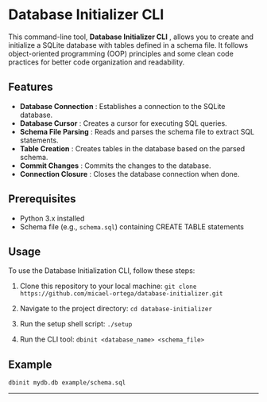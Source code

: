# Database Initializer CLI

This command-line tool,  **Database Initializer CLI** , allows you to create and initialize a SQLite database with tables defined in a schema file. It follows object-oriented programming (OOP) principles and some clean code practices for better code organization and readability.


## Features

* **Database Connection** : Establishes a connection to the SQLite database.
* **Database Cursor** : Creates a cursor for executing SQL queries.
* **Schema File Parsing** : Reads and parses the schema file to extract SQL statements.
* **Table Creation** : Creates tables in the database based on the parsed schema.
* **Commit Changes** : Commits the changes to the database.
* **Connection Closure** : Closes the database connection when done.

## Prerequisites

* Python 3.x installed
* Schema file (e.g., `schema.sql`) containing CREATE TABLE statements

## Usage

To use the Database Initialization CLI, follow these steps:

1. Clone this repository to your local machine:
   `git clone https://github.com/micael-ortega/database-initializer.git `

2. Navigate to the project directory:
   `cd database-initializer`

3. Run the setup shell script:
   `./setup`

4. Run the CLI tool:
   `dbinit <database_name> <schema_file>`


## Example

`dbinit mydb.db example/schema.sql`

---

